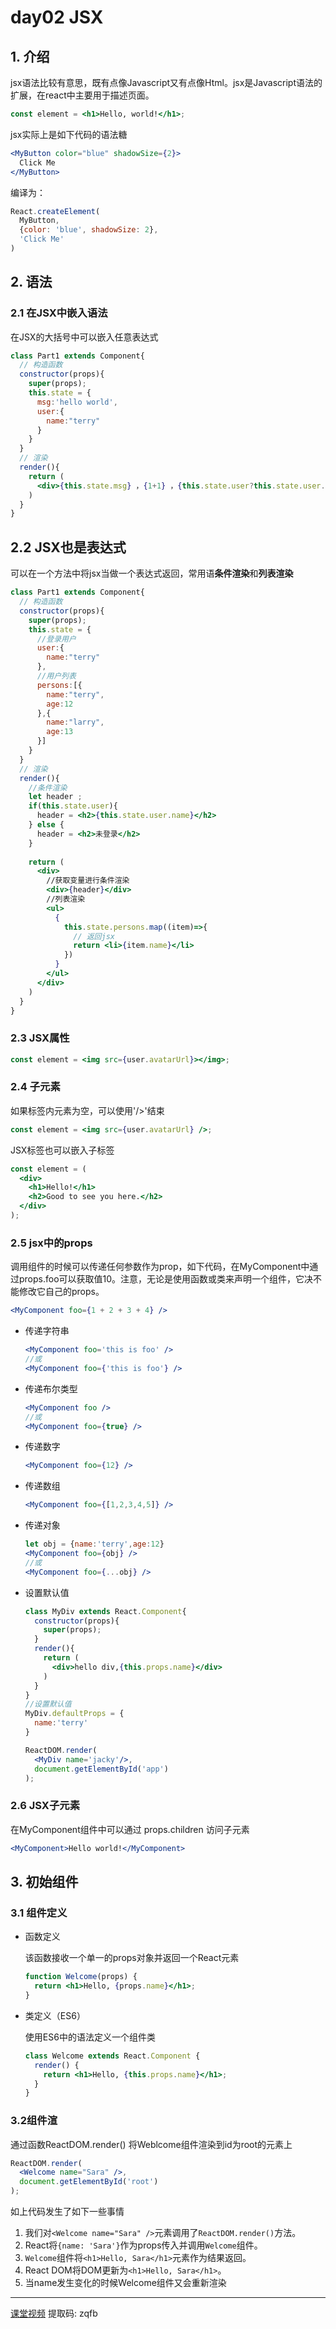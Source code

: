 # day02 JSX

## 1. 介绍

jsx语法比较有意思，既有点像Javascript又有点像Html。jsx是Javascript语法的扩展，在react中主要用于描述页面。

```jsx
const element = <h1>Hello, world!</h1>;
```

jsx实际上是如下代码的语法糖

```jsx
<MyButton color="blue" shadowSize={2}>
  Click Me
</MyButton>
```

编译为：

```javascript
React.createElement(
  MyButton,
  {color: 'blue', shadowSize: 2},
  'Click Me'
)
```

## 2. 语法

### 2.1 在JSX中嵌入语法

在JSX的大括号中可以嵌入任意表达式

```jsx
class Part1 extends Component{
  // 构造函数
  constructor(props){
    super(props);
    this.state = {
      msg:'hello world',
      user:{
        name:"terry"
      }
    }
  }
  // 渲染
  render(){
    return (
      <div>{this.state.msg} ，{1+1} ，{this.state.user?this.state.user.name:'no person!'}</div>
    )
  }
}
```

## 2.2 JSX也是表达式

可以在一个方法中将jsx当做一个表达式返回，常用语**条件渲染**和**列表渲染**

```jsx
class Part1 extends Component{
  // 构造函数
  constructor(props){
    super(props);
    this.state = {
      //登录用户
      user:{
        name:"terry"
      },
      //用户列表
      persons:[{
        name:"terry",
        age:12
      },{
        name:"larry",
        age:13
      }]
    }
  }
  // 渲染
  render(){
    //条件渲染
    let header ;
    if(this.state.user){
      header = <h2>{this.state.user.name}</h2>
    } else {
      header = <h2>未登录</h2>
    }
      
    return (
      <div>
        //获取变量进行条件渲染
        <div>{header}</div>
        //列表渲染
        <ul>
          {
            this.state.persons.map((item)=>{
              // 返回jsx
              return <li>{item.name}</li>
            })
          }
        </ul>
      </div>
    )
  }
}
```



### 2.3 JSX属性

```jsx
const element = <img src={user.avatarUrl}></img>;
```

### 2.4 子元素

如果标签内元素为空，可以使用'/>'结束

```jsx
const element = <img src={user.avatarUrl} />;
```

JSX标签也可以嵌入子标签

```jsx
const element = (
  <div>
    <h1>Hello!</h1>
    <h2>Good to see you here.</h2>
  </div>
);
```

### 2.5 jsx中的props

调用组件的时候可以传递任何参数作为prop，如下代码，在MyComponent中通过props.foo可以获取值10。注意，无论是使用函数或类来声明一个组件，它决不能修改它自己的props。

```jsx
<MyComponent foo={1 + 2 + 3 + 4} />
```

- 传递字符串

  ```jsx
  <MyComponent foo='this is foo' />
  //或
  <MyComponent foo={'this is foo'} />
  ```

- 传递布尔类型

  ```jsx
  <MyComponent foo />
  //或
  <MyComponent foo={true} />
  ```

- 传递数字

  ```jsx
  <MyComponent foo={12} />
  ```

- 传递数组

  ```jsx
  <MyComponent foo={[1,2,3,4,5]} />
  ```

- 传递对象

  ```jsx
  let obj = {name:'terry',age:12}
  <MyComponent foo={obj} />
  //或
  <MyComponent foo={...obj} />
  ```

- 设置默认值

  ```jsx
  class MyDiv extends React.Component{ 
    constructor(props){
      super(props);
    }
    render(){
      return (
        <div>hello div,{this.props.name}</div>
      )
    }
  }
  //设置默认值
  MyDiv.defaultProps = {
    name:'terry'
  }
  
  ReactDOM.render(
    <MyDiv name='jacky'/>,
    document.getElementById('app')
  );
  ```


### 2.6 JSX子元素

在MyComponent组件中可以通过 props.children 访问子元素

```jsx
<MyComponent>Hello world!</MyComponent>
```



## 3. 初始组件

### 3.1 组件定义

- 函数定义

  该函数接收一个单一的props对象并返回一个React元素

  ```jsx
  function Welcome(props) {
    return <h1>Hello, {props.name}</h1>;
  }
  ```

- 类定义（ES6）

  使用ES6中的语法定义一个组件类

  ```jsx
  class Welcome extends React.Component {
    render() {
      return <h1>Hello, {this.props.name}</h1>;
    }
  }
  ```



### 3.2组件渲

通过函数ReactDOM.render() 将Weblcome组件渲染到id为root的元素上

```jsx
ReactDOM.render(
  <Welcome name="Sara" />,
  document.getElementById('root')
);
```

如上代码发生了如下一些事情

1. 我们对`<Welcome name="Sara" />`元素调用了`ReactDOM.render()`方法。
2. React将`{name: 'Sara'}`作为props传入并调用`Welcome`组件。
3. `Welcome`组件将`<h1>Hello, Sara</h1>`元素作为结果返回。
4. React DOM将DOM更新为`<h1>Hello, Sara</h1>`。
5. 当name发生变化的时候Welcome组件又会重新渲染



---

[课堂视频](https://pan.baidu.com/s/19nuTMxGScdmSxxdXBhIbhA) 提取码: zqfb 

